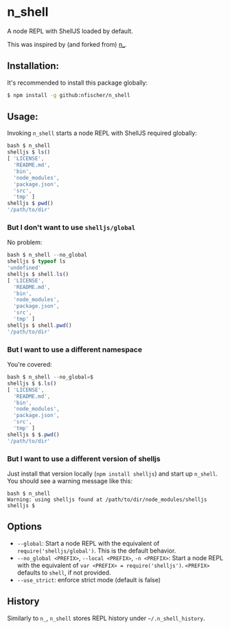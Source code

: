 # n_shell

A node REPL with ShellJS loaded by default.

This was inspired by (and forked from) [n\_](https://github.com/borisdiakur/n_).

## Installation:

It's recommended to install this package globally:

```Bash
$ npm install -g github:nfischer/n_shell
```

## Usage:

Invoking `n_shell` starts a node REPL with ShellJS required globally:

```javascript
bash $ n_shell
shelljs $ ls()
[ 'LICENSE',
  'README.md',
  'bin',
  'node_modules',
  'package.json',
  'src',
  'tmp' ]
shelljs $ pwd()
'/path/to/dir'
```

### But I don't want to use `shelljs/global`

No problem:

```javascript
bash $ n_shell --no_global
shelljs $ typeof ls
'undefined'
shelljs $ shell.ls()
[ 'LICENSE',
  'README.md',
  'bin',
  'node_modules',
  'package.json',
  'src',
  'tmp' ]
shelljs $ shell.pwd()
'/path/to/dir'
```

### But I want to use a different namespace

You're covered:

```javascript
bash $ n_shell --no_global=$
shelljs $ $.ls()
[ 'LICENSE',
  'README.md',
  'bin',
  'node_modules',
  'package.json',
  'src',
  'tmp' ]
shelljs $ $.pwd()
'/path/to/dir'
```

### But I want to use a different version of shelljs

Just install that version locally (`npm install shelljs`) and start up
`n_shell`. You should see a warning message like this:

```
bash $ n_shell
Warning: using shelljs found at /path/to/dir/node_modules/shelljs
shelljs $
```

## Options

 - `--global`: Start a node REPL with the equivalent of
   `require('shelljs/global')`. This is the default behavior.
 - `--no_global <PREFIX>`, `--local <PREFIX>`, `-n <PREFIX>`: Start a node REPL
   with the equivalent of `var <PREFIX> = require('shelljs')`. `<PREFIX>`
   defaults to `shell`, if not provided.
 - `--use_strict`: enforce strict mode (default is false)

## History

Similarly to `n_`, `n_shell` stores REPL history under `~/.n_shell_history`.
